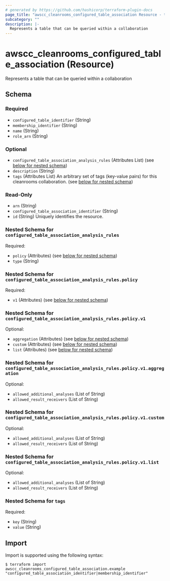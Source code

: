 ```yaml
---
# generated by https://github.com/hashicorp/terraform-plugin-docs
page_title: "awscc_cleanrooms_configured_table_association Resource - terraform-provider-awscc"
subcategory: ""
description: |-
  Represents a table that can be queried within a collaboration
---
```


# awscc_cleanrooms_configured_table_association (Resource)

Represents a table that can be queried within a collaboration



<!-- schema generated by tfplugindocs -->
## Schema

### Required

- `configured_table_identifier` (String)
- `membership_identifier` (String)
- `name` (String)
- `role_arn` (String)

### Optional

- `configured_table_association_analysis_rules` (Attributes List) (see [below for nested schema](#nestedatt--configured_table_association_analysis_rules))
- `description` (String)
- `tags` (Attributes List) An arbitrary set of tags (key-value pairs) for this cleanrooms collaboration. (see [below for nested schema](#nestedatt--tags))

### Read-Only

- `arn` (String)
- `configured_table_association_identifier` (String)
- `id` (String) Uniquely identifies the resource.

<a id="nestedatt--configured_table_association_analysis_rules"></a>
### Nested Schema for `configured_table_association_analysis_rules`

Required:

- `policy` (Attributes) (see [below for nested schema](#nestedatt--configured_table_association_analysis_rules--policy))
- `type` (String)

<a id="nestedatt--configured_table_association_analysis_rules--policy"></a>
### Nested Schema for `configured_table_association_analysis_rules.policy`

Required:

- `v1` (Attributes) (see [below for nested schema](#nestedatt--configured_table_association_analysis_rules--policy--v1))

<a id="nestedatt--configured_table_association_analysis_rules--policy--v1"></a>
### Nested Schema for `configured_table_association_analysis_rules.policy.v1`

Optional:

- `aggregation` (Attributes) (see [below for nested schema](#nestedatt--configured_table_association_analysis_rules--policy--v1--aggregation))
- `custom` (Attributes) (see [below for nested schema](#nestedatt--configured_table_association_analysis_rules--policy--v1--custom))
- `list` (Attributes) (see [below for nested schema](#nestedatt--configured_table_association_analysis_rules--policy--v1--list))

<a id="nestedatt--configured_table_association_analysis_rules--policy--v1--aggregation"></a>
### Nested Schema for `configured_table_association_analysis_rules.policy.v1.aggregation`

Optional:

- `allowed_additional_analyses` (List of String)
- `allowed_result_receivers` (List of String)


<a id="nestedatt--configured_table_association_analysis_rules--policy--v1--custom"></a>
### Nested Schema for `configured_table_association_analysis_rules.policy.v1.custom`

Optional:

- `allowed_additional_analyses` (List of String)
- `allowed_result_receivers` (List of String)


<a id="nestedatt--configured_table_association_analysis_rules--policy--v1--list"></a>
### Nested Schema for `configured_table_association_analysis_rules.policy.v1.list`

Optional:

- `allowed_additional_analyses` (List of String)
- `allowed_result_receivers` (List of String)





<a id="nestedatt--tags"></a>
### Nested Schema for `tags`

Required:

- `key` (String)
- `value` (String)

## Import

Import is supported using the following syntax:

```shell
$ terraform import awscc_cleanrooms_configured_table_association.example "configured_table_association_identifier|membership_identifier"
```
